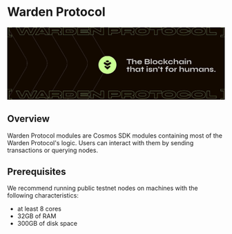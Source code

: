 # Warden Protocol

![Warden](../Image/warden.jpeg)


## Overview
Warden Protocol modules are Cosmos SDK modules containing most of the Warden Protocol's logic. Users can interact with them by sending transactions or querying nodes.

## Prerequisites
We recommend running public testnet nodes on machines with the following characteristics:
* at least 8 cores
* 32GB of RAM
* 300GB of disk space
